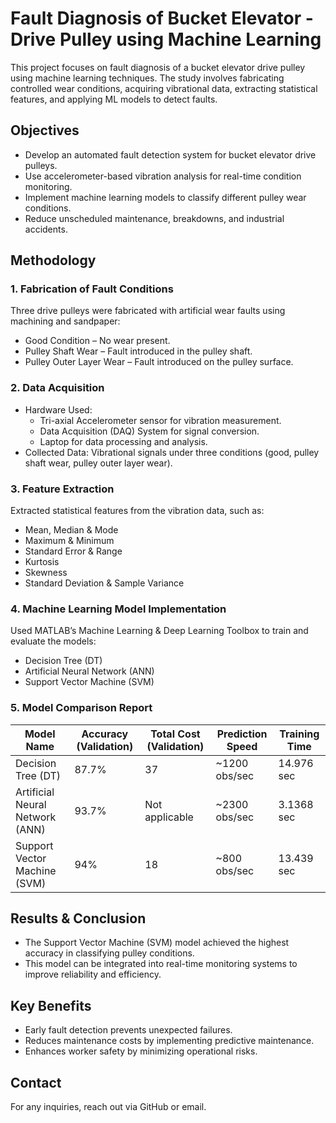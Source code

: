 # Fault Diagnosis of Bucket Elevator - Drive Pulley using Machine Learning 
This project focuses on fault diagnosis of a bucket elevator drive pulley using machine learning techniques. The study involves fabricating controlled wear conditions, acquiring vibrational data, extracting statistical features, and applying ML models to detect faults.

## Objectives
- Develop an automated fault detection system for bucket elevator drive pulleys.
- Use accelerometer-based vibration analysis for real-time condition monitoring.
- Implement machine learning models to classify different pulley wear conditions.
- Reduce unscheduled maintenance, breakdowns, and industrial accidents.

## Methodology
### 1. Fabrication of Fault Conditions
Three drive pulleys were fabricated with artificial wear faults using machining and sandpaper:
- Good Condition – No wear present.
- Pulley Shaft Wear – Fault introduced in the pulley shaft.
- Pulley Outer Layer Wear – Fault introduced on the pulley surface.

### 2. Data Acquisition
- Hardware Used:
  - Tri-axial Accelerometer sensor for vibration measurement.
  - Data Acquisition (DAQ) System for signal conversion.
  - Laptop for data processing and analysis.
- Collected Data:
Vibrational signals under three conditions (good, pulley shaft wear, pulley outer layer wear).

### 3. Feature Extraction
Extracted statistical features from the vibration data, such as:
- Mean, Median & Mode
- Maximum & Minimum
- Standard Error & Range
- Kurtosis
- Skewness
- Standard Deviation & Sample Variance

### 4. Machine Learning Model Implementation
Used MATLAB’s Machine Learning & Deep Learning Toolbox to train and evaluate the models:
- Decision Tree (DT)
- Artificial Neural Network (ANN)
- Support Vector Machine (SVM)

### 5. Model Comparison Report
| Model Name                 | Accuracy (Validation) | Total Cost (Validation) | Prediction Speed | Training Time |
|----------------------------|----------------------|-------------------------|------------------|--------------|
| Decision Tree (DT)         |  87.7%                | 37                  |  ~1200 obs/sec             |  14.976 sec          |
| Artificial Neural Network (ANN) | 93.7%          | Not applicable                    | ~2300 obs/sec           | 3.1368 sec         |
| Support Vector Machine (SVM)   | 94%          | 18                     | ~800 obs/sec             | 13.439 sec       |


## Results & Conclusion
- The Support Vector Machine (SVM) model achieved the highest accuracy in classifying pulley conditions.
- This model can be integrated into real-time monitoring systems to improve reliability and efficiency.

## Key Benefits
- Early fault detection prevents unexpected failures.
- Reduces maintenance costs by implementing predictive maintenance.
- Enhances worker safety by minimizing operational risks.

## Contact
For any inquiries, reach out via GitHub or email.
